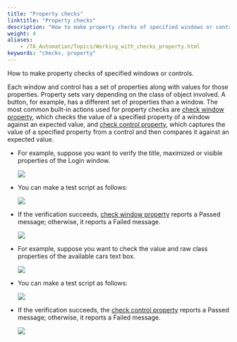 ```yaml
--- 
title: "Property checks"
linktitle: "Property checks"
description: "How to make property checks of specified windows or controls."
weight: 4
aliases: 
    - /TA_Automation/Topics/Working_with_checks_property.html
keywords: "checks, property"
---
```


How to make property checks of specified windows or controls.

Each window and control has a set of properties along with values for those properties. Property sets vary depending on the class of object involved. A button, for example, has a different set of properties than a window. The most common built-in actions used for property checks are [check window property](/TA_Automation/Topics/bia_check_window_property.html), which checks the value of a specified property of a window against an expected value, and [check control property](/TA_Automation/Topics/bia_check_control_property.html), which captures the value of a specified property from a control and then compares it against an expected value.

-   For example, suppose you want to verify the title, maximized or visible properties of the Login window.

    ![](/images/TA_Automation/Images/bia_check_window_property_aut.png)

-   You can make a test script as follows:

    ![](/images/TA_Automation/Images/bia_check_window_property_pgm.png)

-   If the verification succeeds, [check window property](/TA_Automation/Topics/bia_check_window_property.html) reports a Passed message; otherwise, it reports a Failed message.

    ![](/images/TA_Automation/Images/bia_check_window_property_res.png)

-   For example, suppose you want to check the value and raw class properties of the available cars text box.

    ![](/images/TA_Automation/Images/bia_check_control_property_aut.png)

-   You can make a test script as follows:

    ![](/images/TA_Automation/Images/bia_check_control_property_pgm.png)

-   If the verification succeeds, the [check control property](/TA_Automation/Topics/bia_check_control_property.html) reports a Passed message; otherwise, it reports a Failed message.

    ![](/images/TA_Automation/Images/bia_check_control_property_res.png)





